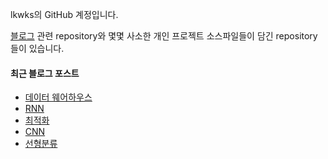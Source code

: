 lkwks의 GitHub 계정입니다.

[블로그](https://lkwks.github.io) 관련 repository와 몇몇 사소한 개인 프로젝트 소스파일들이 담긴 repository들이 있습니다.


#### 최근 블로그 포스트
<!-- BLOG-POST-LIST:START -->
- [데이터 웨어하우스](https://lkwks.github.io/db/2022/03/07/%EB%8D%B0%EC%9D%B4%ED%84%B0-%EC%9B%A8%EC%96%B4%ED%95%98%EC%9A%B0%EC%8A%A4.html)
- [RNN](https://lkwks.github.io/ai/2022/02/28/rnn.html)
- [최적화](https://lkwks.github.io/ai/2022/02/23/%EC%B5%9C%EC%A0%81%ED%99%94.html)
- [CNN](https://lkwks.github.io/ai/2022/02/18/cnn.html)
- [선형분류](https://lkwks.github.io/%EC%88%98%ED%95%99/2022/02/06/%EC%84%A0%ED%98%95%EB%B6%84%EB%A5%98.html)
<!-- BLOG-POST-LIST:END -->
  
<!--![Top Langs](https://github-readme-stats.vercel.app/api/top-langs/?username=lkwks)-->
